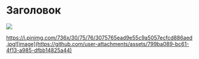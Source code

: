 # Заголовок

![](https://ru.pinterest.com/pin/68747483344/)

https://i.pinimg.com/736x/30/75/76/3075765ead9e55c9a5057ecfcd886aed.jpg![image](https://github.com/user-attachments/assets/799ba089-bc61-4f13-a985-dfbb14825a44)
